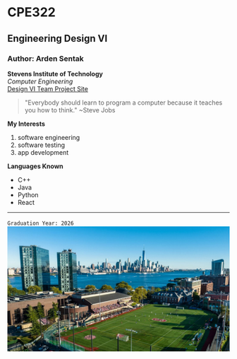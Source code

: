 # CPE322
## Engineering Design VI
### Author: Arden Sentak
**Stevens Institute of Technology**
<br/>
*Computer Engineering*
<br/>
[Design VI Team Project Site](https://sites.google.com/stevens.edu/githubguardians/home)
<br/>
> "Everybody should learn to program a computer because it teaches you how to think." ~Steve Jobs

**My Interests**
1. software engineering
2. software testing
3. app development

**Languages Known**
- C++
- Java
- Python
- React

--- 

`Graduation Year: 2026`
<br/>
![Image of Stevens Institute of Technology](https://github.com/ardensentak/CPE322/blob/main/stevensImage.jpg)
